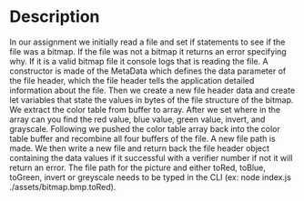 # Description

In our assignment we initially read a file and set if statements to see if the file was a bitmap. If the file was not a bitmap it returns an error specifying why. If it is a valid bitmap file it console logs that is reading the file. A constructor is made of the MetaData which defines the data parameter of the file header, which the file header tells the application detailed information about the file. Then we create a new file header data and create let variables that state the values in bytes of the file structure of the bitmap. We extract the color table from buffer to array. After we set where in the array can you find the red value, blue value, green value, invert, and grayscale. Following we pushed the color table array back into the color table buffer and recombine all four buffers of the file. A new file path is made. We then write a new file and return back the file header object containing the data values if it successful with a verifier number if not it will return an error. The file path for the picture and either toRed, toBlue, toGreen, invert or greyscale needs to be typed in the CLI (ex: node index.js ./assets/bitmap.bmp.toRed). 
